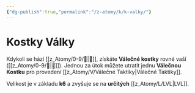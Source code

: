 ```yaml
---
{"dg-publish":true,"permalink":"/z-atomy/k/k-valky/"}
---
```


# Kostky Války
Kdykoli se hází [[z_Atomy/0-9/🏁\|🏁]], získáte **Válečné kostky** rovné vaší ([[z_Atomy/0-9/📖\|📖]]). Jednou za útok můžete utratit jednu **Válečnou Kostku** pro provedení [[z_Atomy/V/Válečné Taktiky\|Válečné Taktiky]].

Velikost je v základu **k6** a zvyšuje se na **určitých** [[z_Atomy/L/LVL\|LVL]].